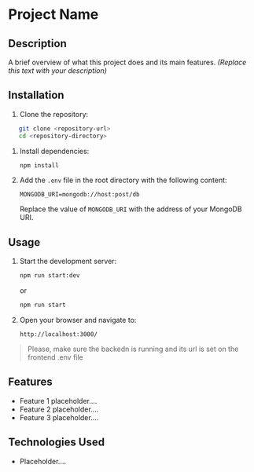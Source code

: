 <!-- @format -->

# Project Name

## Description

A brief overview of what this project does and its main features. _(Replace this text with your description)_

## Installation

1. Clone the repository:

```bash
   git clone <repository-url>
   cd <repository-directory>
```

1. Install dependencies:

   ```bash
   npm install
   ```

2. Add the `.env` file in the root directory with the following content:

   ```env
   MONGODB_URI=mongodb://host:post/db
   ```

   Replace the value of `MONGODB_URI` with the address of your MongoDB URI.

## Usage

1. Start the development server:

   ```bash
   npm run start:dev
   ```

   or

   ```bash
   npm run start
   ```

2. Open your browser and navigate to:

   ```
   http://localhost:3000/
   ```

> Please, make sure the backedn is running and its url is set on the frontend .env file

## Features

- Feature 1 placeholder....
- Feature 2 placeholder....
- Feature 3 placeholder....

## Technologies Used

- Placeholder....
